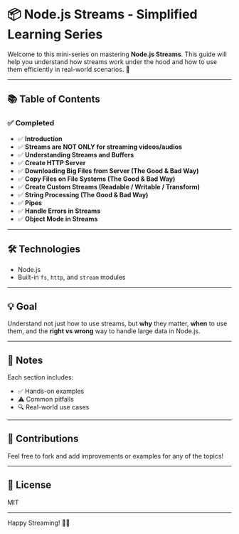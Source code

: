# 📦 Node.js Streams - Simplified Learning Series

Welcome to this mini-series on mastering **Node.js Streams**. This guide will help you understand how streams work under the hood and how to use them efficiently in real-world scenarios. 🚀

---

## 📚 Table of Contents

### ✅ Completed

- ✅ **Introduction**
- ✅ **Streams are NOT ONLY for streaming videos/audios**
- ✅ **Understanding Streams and Buffers**
- ✅ **Create HTTP Server**
- ✅ **Downloading Big Files from Server (The Good & Bad Way)**
- ✅ **Copy Files on File Systems (The Good & Bad Way)**
- ✅ **Create Custom Streams (Readable / Writable / Transform)**
- ✅ **String Processing (The Good & Bad Way)**
- ✅ **Pipes**
- ✅ **Handle Errors in Streams**
- ✅ **Object Mode in Streams**



---

## 🛠 Technologies

- Node.js
- Built-in `fs`, `http`, and `stream` modules

---

## 💡 Goal

Understand not just how to use streams, but **why** they matter, **when** to use them, and the **right vs wrong** way to handle large data in Node.js.

---

## 📝 Notes

Each section includes:

- ✅ Hands-on examples
- ⚠️ Common pitfalls
- 🔍 Real-world use cases

---

## 🤝 Contributions

Feel free to fork and add improvements or examples for any of the topics!

---

## 📌 License

MIT

---

Happy Streaming! 🐳✨
